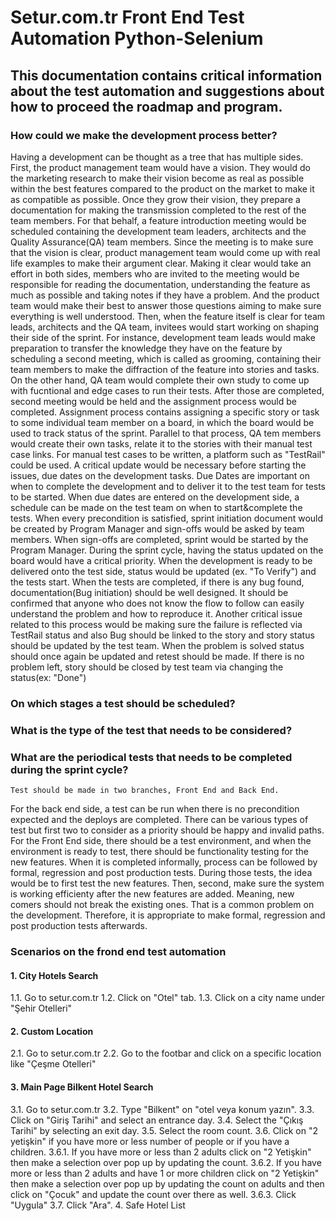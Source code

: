 # Setur.com.tr Front End Test Automation Python-Selenium
## This documentation contains critical information about the test automation and suggestions about how to proceed the roadmap and program.

### How could we make the development process better?

  Having a development can be thought as a tree that has multiple sides. First, the product management team would have a vision. They would do the marketing research to make their vision become as real as possible within the best features compared to the product on the market to make it as compatible as possible. Once they grow their vision, they prepare a documentation for making the transmission completed to the rest of the team members. For that behalf, a feature introduction meeting would be scheduled containing the development team leaders, architects and the Quality Assurance(QA) team members. Since the meeting is to make sure that the vision is clear, product management team would come up with real life examples to make their argument clear. Making it clear would take an effort in both sides, members who are invited to the meeting would be responsible for reading the documentation, understanding the feature as much as possible and taking notes if they have a problem. And the product team would make their best to answer those questions aiming to make sure everything is well understood. Then, when the feature itself is clear for team leads, architects and the QA team, invitees would start working on shaping their side of the sprint. For instance, development team leads would make preparation to transfer the knowledge they have on the feature by scheduling a second meeting, which is called as grooming, containing their team members to make the diffraction of the feature into stories and tasks. On the other hand, QA team would complete their own study to come up with fucntional and edge cases to run their tests. After those are completed, second meeting would be held and the assignment process would be completed. Assignment process contains assigning a specific story or task to some individual team member on a board, in which the board would be used to track status of the sprint. Parallel to that process, QA tem members would create their own tasks, relate it to the stories with their manual test case links. For manual test cases to be written, a platform such as "TestRail" could be used. A critical update would be necessary before starting the issues, due dates on the development tasks. Due Dates are important on when to complete the development and to deliver it to the test team for tests to be started. When due dates are entered on the development side, a schedule can be made on the test team on when to start&complete the tests. When every precondition is satisfied, sprint initiation document would be created by Program Manager and sign-offs would be asked by team members. When sign-offs are completed, sprint would be started by the Program Manager. During the sprint cycle, having the status updated on the board would have a critical priority. When the development is ready to be delivered onto the test side, status would be updated (ex. "To Verify") and the tests start. When the tests are completed, if there is any bug found, documentation(Bug initiation) should be well designed. It should be confirmed that anyone who does not know the flow to follow can easily understand the problem and how to reproduce it. Another critical issue related to this process would be making sure the failure is reflected via TestRail status and also Bug should be linked to the story and story status should be updated by the test team. When the problem is solved status should once again be updated and retest should be made. If there is no problem left, story should be closed by test team via changing the status(ex: "Done")
  
 ### On which stages a test should be scheduled?
 ### What is the type of the test that needs to be considered?
 ### What are the periodical tests that needs to be completed during the sprint cycle?
  
    Test should be made in two branches, Front End and Back End.
For the back end side, a test can be run when there is no precondition expected and the deploys are completed. There can be various types of test but first two to consider as a priority should be happy and invalid paths.
For the Front End side, there should be a test environment, and when the environment is ready to test, there should be functionality testing for the new features.
When it is completed informally, process can be followed by formal, regression and post production tests.
During those tests, the idea would be to first test the new features. Then, second, make sure the system is working efficienty after the new features are added.
Meaning, new comers should not break the existing ones.
That is a common problem on the development. Therefore, it is appropriate to make formal, regression and post production tests afterwards.
    
 ### Scenarios on the frond end test automation
 #### 1. City Hotels Search
 1.1. Go to setur.com.tr
 1.2. Click on "Otel" tab.
 1.3. Click on a city name under "Şehir Otelleri"
 #### 2. Custom Location
 2.1. Go to setur.com.tr
 2.2. Go to the footbar and click on a specific location like "Çeşme Otelleri"
 #### 3. Main Page Bilkent Hotel Search
 3.1. Go to setur.com.tr
 3.2. Type "Bilkent" on "otel veya konum yazın".
 3.3. Click on "Giriş Tarihi" and select an entrance day.
 3.4. Select the "Çıkış Tarihi" by selecting an exit day.
 3.5. Select the room count.
 3.6. Click on "2 yetişkin" if you have more or less number of people or if you have a children. 
 3.6.1. If you have more or less than 2 adults click on "2 Yetişkin" then make a selection over pop up by updating the count.
 3.6.2. If you have more or less than 2 adults and have 1 or more children click on "2 Yetişkin" then make a selection over pop up by updating the count on adults and then click on "Çocuk" and update the count over there as well. 
 3.6.3. Click "Uygula"
 3.7. Click "Ara".
 4. Safe Hotel List
 
    
    
